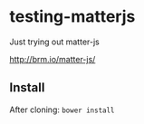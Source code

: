 # testing-matterjs
Just trying out matter-js

http://brm.io/matter-js/

## Install
After cloning: `bower install`
